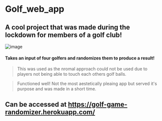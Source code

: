 # Golf_web_app

## A cool project that was made during the lockdown for members of a golf club!

![image](https://user-images.githubusercontent.com/56073739/94464806-db4f1200-01b6-11eb-8060-bdd0484a4d69.png)

#### Takes an input of four golfers and randomizes them to produce a result!

> This was used as the nromal approach could not be used due to players not being able to touch each others golf balls.

> Functioned well! Not the most aestetically pleaing app but served it's purpose and was made in a short time.

## Can be accessed at https://golf-game-randomizer.herokuapp.com/

